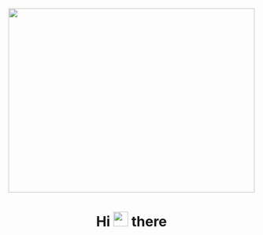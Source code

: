 <h1 align="center"><img width="500px" height="375px" src="https://media3.giphy.com/media/qgQUggAC3Pfv687qPC/giphy.gif?cid=ecf05e47xw9phvez5z6b6wm7a5z3t1b3uwth7wa7yz64jbpx&rid=giphy.gif&ct=g"/></h1>

<h1 align="center">Hi <img src="https://raw.githubusercontent.com/MartinHeinz/MartinHeinz/master/wave.gif" width="30px"> there</h1>

<!--
**happy-cutman/happy-cutman** is a ✨ _special_ ✨ repository because its `README.md` (this file) appears on your GitHub profile.

Here are some ideas to get you started:

- 🔭 I’m currently working on ...
- 🌱 I’m currently learning ...
- 👯 I’m looking to collaborate on ...
- 🤔 I’m looking for help with ...
- 💬 Ask me about ...
- 📫 How to reach me: ...
- 😄 Pronouns: ...
- ⚡ Fun fact: ...
-->
